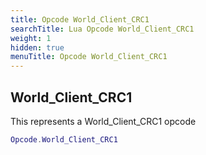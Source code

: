 ```yaml
---
title: Opcode World_Client_CRC1
searchTitle: Lua Opcode World_Client_CRC1
weight: 1
hidden: true
menuTitle: Opcode World_Client_CRC1
---
```

## World_Client_CRC1

This represents a World_Client_CRC1 opcode
```lua
Opcode.World_Client_CRC1
```